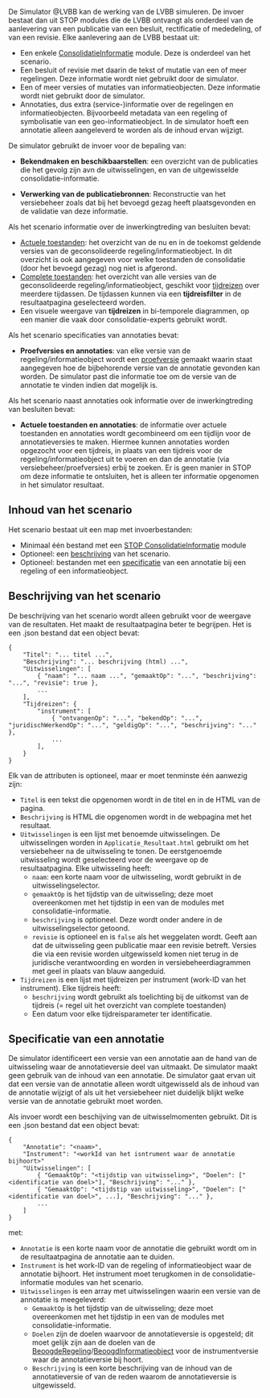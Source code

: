 De Simulator @LVBB kan de werking van de LVBB simuleren. De invoer bestaat dan uit STOP modules die de LVBB ontvangt als onderdeel van de aanlevering van een publicatie van een besluit, rectificatie of mededeling, of van een revisie. Elke aanlevering aan de LVBB bestaat uit:

* Een enkele [ConsolidatieInformatie](@@@STOP_Documentatie_Url@@@data_xsd_Element_data_ConsolidatieInformatie.html) module. Deze is onderdeel van het scenario.
* Een besluit of revisie met daarin de tekst of mutatie van een of meer regelingen. Deze informatie wordt niet gebruikt door de simulator.
* Een of meer versies of mutaties van informatieobjecten. Deze informatie wordt niet gebruikt door de simulator.
* Annotaties, dus extra (service-)informatie over de regelingen en informatieobjecten. Bijvoorbeeld metadata van een regeling of symbolisatie van een geo-informatieobject. In de simulator hoeft een annotatie alleen aangeleverd te worden als de inhoud ervan wijzigt.

De simulator gebruikt de invoer voor de bepaling van:
* **Bekendmaken en beschikbaarstellen**: een overzicht van de publicaties die het gevolg zijn avn de uitwisselingen, en van de uitgewisselde consolidatie-informatie.

* **Verwerking van de publicatiebronnen**: Reconstructie van het versiebeheer zoals dat bij het bevoegd gezag heeft plaatsgevonden en de validatie van deze informatie.

Als het scenario informatie over de inwerkingtreding van besluiten bevat:
* [Actuele toestanden](@@@STOP_Documentatie_Url@@@cons_xsd_Element_cons_ActueleToestanden.html): het overzicht van de nu en in de toekomst geldende versies van de geconsolideerde regeling/informatieobject. In dit overzicht is ook aangegeven voor welke toestanden de consolidatie (door het bevoegd gezag) nog niet is afgerond.
* [Complete toestanden](@@@STOP_Documentatie_Url@@@cons_xsd_Element_cons_CompleteToestanden.html): het overzicht van alle versies van de geconsolideerde regeling/informatieobject, geschikt voor [tijdreizen](@@@STOP_Documentatie_Url@@@regelgeving_in_de_tijd.html) over meerdere tijdassen. De tijdassen kunnen via een **tijdreisfilter** in de resultaatpagina geselecteerd worden.
* Een visuele weergave van **tijdreizen** in bi-temporele diagrammen, op een manier die vaak door consolidatie-experts gebruikt wordt.

Als het scenario specificaties van annotaties bevat:
* **Proefversies en annotaties**: van elke versie van de regeling/informatieobject wordt een [proefversie](@@@STOP_Documentatie_Url@@@cons_xsd_Element_cons_Proefversie.html) gemaakt waarin staat aangegeven hoe de bijbehorende versie van de annotatie gevonden kan worden. De simulator past die informatie toe om de versie van de annotatie te vinden indien dat mogelijk is.

Als het scenario naast annotaties ook informatie over de inwerkingtreding van besluiten bevat:
* **Actuele toestanden en annotaties**: de informatie over actuele toestanden en annotaties wordt gecombineerd om een tijdlijn voor de annotatieversies te maken. Hiermee kunnen annotaties worden opgezocht voor een tijdreis, in plaats van een tijdreis voor de regeling/informatieobject uit te voeren en dan de annotatie (via versiebeheer/proefversies) erbij te zoeken. Er is geen manier in STOP om deze informatie te ontsluiten, het is alleen ter informatie opgenomen in het simulator resultaat.

## Inhoud van het scenario
Het scenario bestaat uit een map met invoerbestanden:

* Minimaal één bestand met een [STOP ConsolidatieInformatie](@@@STOP_Documentatie_Url@@@data_xsd_Element_data_ConsolidatieInformatie.html) module
* Optioneel: een [beschrijving](#beschrijving-van-het-scenario) van het scenario.
* Optioneel: bestanden met een [specificatie](#specificatie-van-een-annotatie) van een annotatie bij een regeling of een informatieobject.

## Beschrijving van het scenario
De beschrijving van het scenario wordt alleen gebruikt voor de weergave van de resultaten. Het maakt de resultaatpagina beter te begrijpen. Het is een .json bestand dat een object bevat:
```
{
    "Titel": "... titel ...",
    "Beschrijving": "... beschrijving (html) ...",
    "Uitwisselingen": [
        { "naam": "... naam ...", "gemaaktOp": "...", "beschrijving": "...", "revisie": true },
        ...
    ],
    "Tijdreizen": {
        "instrument": [
            { "ontvangenOp": "...", "bekendOp": "...", "juridischWerkendOp": "...", "geldigOp": "...", "beschrijving": "..." },
            ...
        ],
    }
}
```
Elk van de attributen is optioneel, maar er moet tenminste één aanwezig zijn:
* `Titel` is een tekst die opgenomen wordt in de titel en in de HTML van de pagina.
* `Beschrijving` is HTML die opgenomen wordt in  de webpagina met het resultaat.
* `Uitwisselingen` is een lijst met benoemde uitwisselingen. De uitwisselingen worden in `Applicatie_Resultaat.html` gebruikt om het versiebeheer na de uitwisseling te tonen. De eerstgenoemde uitwisseling wordt geselecteerd voor de weergave op de resultaatpagina. Elke uitwisseling heeft:
    * `naam`: een korte naam voor de uitwisseling, wordt gebruikt in de uitwisselingselector.
    * `gemaaktOp` is het tijdstip van de uitwisseling; deze moet overeenkomen met het tijdstip in een van de modules met consolidatie-informatie.
    * `beschrijving` is optioneel. Deze wordt onder andere in de uitwisselingselector getoond.
    * `revisie` is optioneel en is `false` als het weggelaten wordt. Geeft aan dat de uitwisseling geen publicatie maar een revisie betreft. Versies die via een revisie worden uitgewisseld komen niet terug in de juridische verantwoording en worden in versiebeheerdiagrammen met geel in plaats van blauw aangeduid.
* `Tijdreizen` is een lijst met tijdreizen per instrument (work-ID van het instrument). Elke tijdreis heeft:
    * `beschrijving` wordt gebruikt als toelichting bij de uitkomst van de tijdreis (= regel uit het overzicht van complete toestanden)
    * Een datum voor elke tijdreisparameter ter identificatie.

## Specificatie van een annotatie
De simulator identificeert een versie van een annotatie aan de hand van de uitwisseling waar de annotatieversie deel van uitmaakt. De simulator maakt geen gebruik van de inhoud van een annotatie. De simulator gaat ervan uit dat een versie van de annotatie alleen wordt uitgewisseld als de inhoud van de annotatie wijzigt of als uit het versiebeheer niet duidelijk blijkt welke versie van de annotatie gebruikt moet worden.

Als invoer wordt een beschijving van de uitwisselmomenten gebruikt. Dit is een .json bestand dat een object bevat:
```
{
    "Annotatie": "<naam>",
    "Instrument": "<workId van het isntrument waar de annotatie bijhoort>"
    "Uitwisselingen": [
        { "GemaaktOp": "<tijdstip van uitwisseling>", "Doelen": ["<identificatie van doel>"], "Beschrijving": "..." },
        { "GemaaktOp": "<tijdstip van uitwisseling>", "Doelen": ["<identificatie van doel>", ...], "Beschrijving": "..." },
        ...
    ]
}
```
met:
* `Annotatie` is een korte naam voor de annotatie die gebruikt wordt om in de resultaatpagina de annotatie aan te duiden.
* `Instrument` is het work-ID van de regeling of informatieobject waar de annotatie bijhoort. Het instrument moet terugkomen in de consolidatie-informatie modules van het scenario.
* `Uitwisselingen` is een array met uitwisselingen waarin een versie van de annotatie is meegeleverd:
    * `GemaaktOp` is het tijdstip van de uitwisseling; deze moet overeenkomen met het tijdstip in een van de modules met consolidatie-informatie.
    * `Doelen` zijn de doelen waarvoor de annotatieversie is opgesteld; dit moet gelijk zijn aan de doelen van de [BeoogdeRegeling](@@@STOP_Documentatie_Url@@@data_xsd_Element_data_BeoogdeRegeling.html)/[BeoogdInformatieobject](@@@STOP_Documentatie_Url@@@data_xsd_Element_data_BeoogdInformatieobject.html) voor de instrumentversie waar de annotatieversie bij hoort.
    * `Beschrijving` is een korte beschrijving van de inhoud van de annotatieversie of van de reden waarom de annotatieversie is uitgewisseld.

